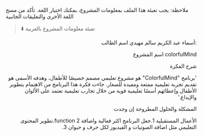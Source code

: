 
ملاحظة: يجب تعبئة هذا الملف بمعلومات المشروع، يمكنك اختيار اللغة. تأكد من مسح اللغة الأخرى والتعليقات الجانبية 
> ⬇️ تعبئة معلومات المشروع بالعربية  

<div dir="rtl">
  
 :أسماء عبد الكريم سالم مهيدي اسم الطالب


colorfulMind اسم المشروع


 شرح الفكرة

 'برنامج "ColorfulMind" هو مشروع تعليمي مصمم خصيصًا للأطفال، وهدفه الأسمى هو تقديم تجربة تعليمية ممتعة ومفيدة للصغار. جاءت فكرة هذا البرنامج من الاهتمام بتطوير الأطفال وإعطائهم أسسًا تعليمية قوية من خلال تجارب تعليمية تعتمد على الألوان والإبداع.'

المشكلة والحلول المطروحة إن وجدت


 الأعمال المستقبلية
1.جعل البرنامج اكثر فعالية واضافة function
2.تطوير المحتوى التعليمي مثل اضافة الصوتيات و الفيديوز لكل حرف و حيوان
3.

</div>

